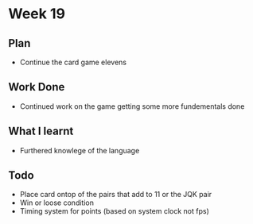 # Week 19
## Plan
- Continue the card game elevens
## Work Done
- Continued work on the game getting some more fundementals done
## What I learnt
- Furthered knowlege of the language
## Todo
- Place card ontop of the pairs that add to 11 or the JQK pair
- Win or loose condition
- Timing system for points (based on system clock not fps)